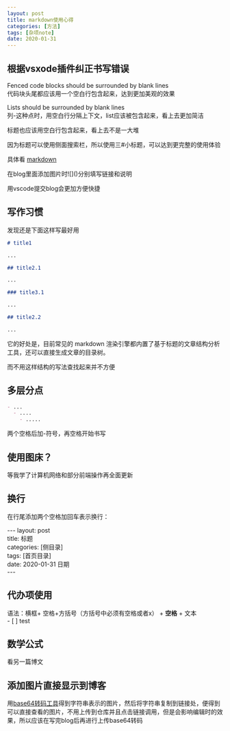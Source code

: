 ```yaml
---
layout: post
title: markdown使用心得
categories: [方法]
tags: [杂项note]
date: 2020-01-31
---
```


## 根据vsxode插件纠正书写错误  

Fenced code blocks should be surrounded by blank lines  
代码块头尾都应该用一个空白行包含起来，达到更加美观的效果

Lists should be surrounded by blank lines  
列\-这种点时，用空白行分隔上下文，list应该被包含起来，看上去更加简洁

标题也应该用空白行包含起来，看上去不是一大堆

因为标题可以使用侧面搜索栏，所以使用三\#小标题，可以达到更完整的使用体验

具体看
[markdown](https://www.jianshu.com/p/1e402922ee32)

在blog里面添加图片时\!\[\]\(\)分别填写链接和说明

用vscode提交blog会更加方便快捷
## 写作习惯

发现还是下面这样写最好用
```markdown
# title1

...

## title2.1

...

### title3.1

...

## title2.2

...

```

它的好处是，目前常见的 markdown 渲染引擎都内置了基于标题的文章结构分析工具，还可以直接生成文章的目录树。

而不用这样结构的写法查找起来并不方便

## 多层分点

```markdown
- ...
  - ....
    - .....
```

两个空格后加\-符号，再空格开始书写

## 使用图床？

等我学了计算机网络和部分前端操作再全面更新

## 换行

在行尾添加两个空格加回车表示换行：

\-\-\-
layout: post  
title: 标题  
categories: \[侧目录\]  
tags: \[首页目录\]  
date: 2020-01-31 日期    
\-\-\-


## 代办项使用

语法：横框+ 空格+方括号（方括号中必须有空格或者x） + **空格** + 文本  
\- \[ \] test

## 数学公式

看另一篇博文  

## 添加图片直接显示到博客

用[base64转码工具](https://c.runoob.com/front-end/59)得到字符串表示的图片，然后将字符串复制到链接处，便得到可以直接查看的图片，不用上传到仓库并且点击链接调用，但是会影响编辑时的效果，所以应该在写完blog后再进行上传base64转码
